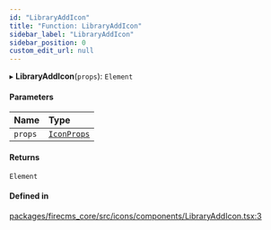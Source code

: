 ```yaml
---
id: "LibraryAddIcon"
title: "Function: LibraryAddIcon"
sidebar_label: "LibraryAddIcon"
sidebar_position: 0
custom_edit_url: null
---
```


▸ **LibraryAddIcon**(`props`): `Element`

#### Parameters

| Name | Type |
| :------ | :------ |
| `props` | [`IconProps`](../types/IconProps.md) |

#### Returns

`Element`

#### Defined in

[packages/firecms_core/src/icons/components/LibraryAddIcon.tsx:3](https://github.com/FireCMSco/firecms/blob/d45f3739/packages/firecms_core/src/icons/components/LibraryAddIcon.tsx#L3)
